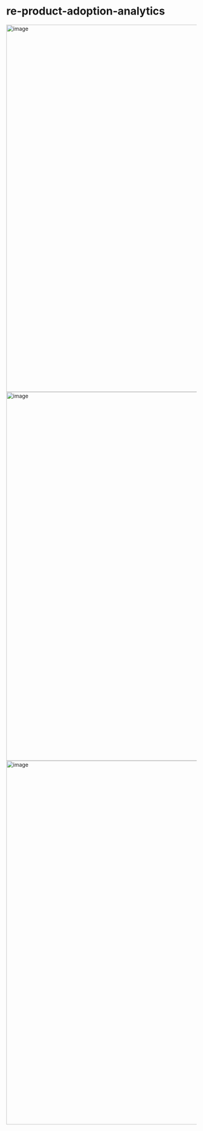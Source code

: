 # re-product-adoption-analytics

<img width="1716" height="971" alt="image" src="https://github.com/user-attachments/assets/93dc0b46-aa43-440b-aa8e-1d1d9042e871" />

<img width="1730" height="975" alt="image" src="https://github.com/user-attachments/assets/1350d690-156b-43ff-92cd-4b5fb9b41987" />

<img width="1725" height="962" alt="image" src="https://github.com/user-attachments/assets/0b3e2ced-a194-42a7-8302-daac9ad5d654" />
